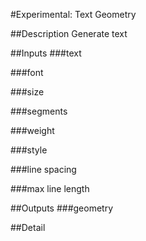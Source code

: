 #Experimental: Text Geometry

##Description
Generate text

##Inputs
###text


###font


###size


###segments


###weight


###style


###line spacing


###max line length



##Outputs
###geometry


##Detail

